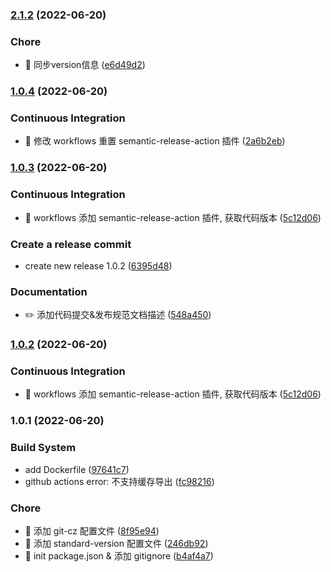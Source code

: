 
### [2.1.2](https://github.com/yoolu-cn/yoolu-docker-images/compare/v2.1.1...v2.1.2) (2022-06-20)


### Chore

* 🚀 同步version信息 ([e6d49d2](https://github.com/yoolu-cn/yoolu-docker-images/commit/e6d49d2000aee6abe4dcfc61a265b14c3bdef381))

### [1.0.4](https://github.com/yoolu-cn/yoolu-docker-images/compare/1.0.3...1.0.4) (2022-06-20)


### Continuous Integration

* 🎡 修改 workflows 重置 semantic-release-action 插件 ([2a6b2eb](https://github.com/yoolu-cn/yoolu-docker-images/commit/2a6b2ebc1105f8ca1a7affc38ed81fbc586aac26))

### [1.0.3](https://github.com/yoolu-cn/yoolu-docker-images/compare/1.0.1...1.0.3) (2022-06-20)


### Continuous Integration

* 🎡 workflows 添加 semantic-release-action 插件, 获取代码版本 ([5c12d06](https://github.com/yoolu-cn/yoolu-docker-images/commit/5c12d06c40ed7bf0e917f966869e331519bf07d3))


### Create a release commit

* create new release 1.0.2 ([6395d48](https://github.com/yoolu-cn/yoolu-docker-images/commit/6395d4805a1a032b5773e9a73d8fc852c016ae71))


### Documentation

* ✏️ 添加代码提交&发布规范文档描述 ([548a450](https://github.com/yoolu-cn/yoolu-docker-images/commit/548a450942a80c93c5fc1e969a13a2eec574fec5))

### [1.0.2](https://github.com/yoolu-cn/yoolu-docker-images/compare/1.0.1...1.0.2) (2022-06-20)


### Continuous Integration

* 🎡 workflows 添加 semantic-release-action 插件, 获取代码版本 ([5c12d06](https://github.com/yoolu-cn/yoolu-docker-images/commit/5c12d06c40ed7bf0e917f966869e331519bf07d3))

### 1.0.1 (2022-06-20)


### Build System

* add Dockerfile ([97641c7](https://github.com/yoolu-cn/yoolu-docker-images/commit/97641c7dd6c4c996a6009938e51dd2655a23a599))
* github actions error: 不支持缓存导出 ([fc98216](https://github.com/yoolu-cn/yoolu-docker-images/commit/fc98216fb1d075c6f64f8fa897e07248446e2546))


### Chore

* 🚀 添加 git-cz 配置文件 ([8f95e94](https://github.com/yoolu-cn/yoolu-docker-images/commit/8f95e9401deb296859a455387c5e9cfa5ecfcc47))
* 🚀 添加 standard-version 配置文件 ([246db92](https://github.com/yoolu-cn/yoolu-docker-images/commit/246db92b6976bc4d9051b37916dc4092d9a2e90e))
* 🚀 init package.json & 添加 gitignore ([b4af4a7](https://github.com/yoolu-cn/yoolu-docker-images/commit/b4af4a7ed7c2a8d88a82bdac40dd5329f115ee52))

